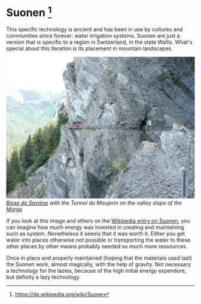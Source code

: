 # Suonen [^1]
This specific technology is ancient and has been in use by cultures and communities since forever: water irrigation systems. Suonen are just a version that is specific to a region in Switzerland, in the state Wallis. What's special about this iteration is its placement in mountain landscapes.

![Bisse_de_Saviese_Torrent-Neuf](/files/fp1/Bisse_de_Saviese_Torrent-Neuf.jpg)
*[Bisse de Savièse](https://de.wikipedia.org/wiki/Bisse_du_Torrent-Neuf) with the _Tunnel du Moujerin_ on the valley slope of the [Morge](https://de.wikipedia.org/wiki/Morge_(Rhone) "Morge (Rhone)")*

If you look at this image and others on the [Wikipedia entry on Suonen](https://de.wikipedia.org/wiki/Suone), you can imagine how much energy was invested in creating and maintaining such as system. Nonetheless it seems that it was worth it. Either you get water into places otherwise not possible or transporting the water to these other places by other means probably needed so much more ressources.

Once in place and properly maintained (hoping that the materials used last) the Suonen work, almost magically, with the help of gravity. Not necessary a technology for the lazies, because of the high initial energy expendure, but definity a lazy technology.

[^1]: https://de.wikipedia.org/wiki/Suone